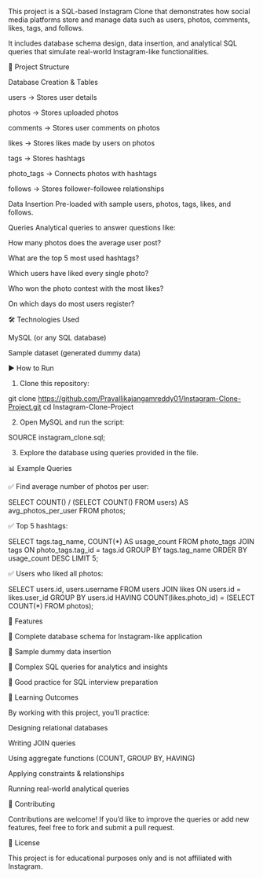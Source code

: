 This project is a SQL-based Instagram Clone that demonstrates how social media platforms store and manage data such as users, photos, comments, likes, tags, and follows.

It includes database schema design, data insertion, and analytical SQL queries that simulate real-world Instagram-like functionalities.

📂 Project Structure

Database Creation & Tables

users → Stores user details

photos → Stores uploaded photos

comments → Stores user comments on photos

likes → Stores likes made by users on photos

tags → Stores hashtags

photo_tags → Connects photos with hashtags

follows → Stores follower–followee relationships


Data Insertion
Pre-loaded with sample users, photos, tags, likes, and follows.

Queries
Analytical queries to answer questions like:

How many photos does the average user post?

What are the top 5 most used hashtags?

Which users have liked every single photo?

Who won the photo contest with the most likes?

On which days do most users register?

🛠️ Technologies Used

MySQL (or any SQL database)

Sample dataset (generated dummy data)

▶️ How to Run

1. Clone this repository:

git clone https://github.com/Pravallikajangamreddy01/Instagram-Clone-Project.git
cd Instagram-Clone-Project


2. Open MySQL and run the script:

SOURCE instagram_clone.sql;


3. Explore the database using queries provided in the file.

📊 Example Queries

✅ Find average number of photos per user:

SELECT COUNT() / (SELECT COUNT() FROM users) 
AS avg_photos_per_user
FROM photos;

✅ Top 5 hashtags:

SELECT tags.tag_name, COUNT(*) AS usage_count
FROM photo_tags
JOIN tags ON photo_tags.tag_id = tags.id
GROUP BY tags.tag_name
ORDER BY usage_count DESC
LIMIT 5;

✅ Users who liked all photos:

SELECT users.id, users.username
FROM users
JOIN likes ON users.id = likes.user_id
GROUP BY users.id
HAVING COUNT(likes.photo_id) = (SELECT COUNT(*) FROM photos);

🚀 Features

📌 Complete database schema for Instagram-like application

📌 Sample dummy data insertion

📌 Complex SQL queries for analytics and insights

📌 Good practice for SQL interview preparation

📖 Learning Outcomes

By working with this project, you’ll practice:

Designing relational databases

Writing JOIN queries

Using aggregate functions (COUNT, GROUP BY, HAVING)

Applying constraints & relationships

Running real-world analytical queries

🤝 Contributing

Contributions are welcome! If you’d like to improve the queries or add new features, feel free to fork and submit a pull request.

📜 License

This project is for educational purposes only and is not affiliated with Instagram.
